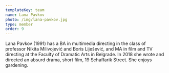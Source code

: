 ```yaml
---
templateKey: team
name: Lana Pavkov
photo: /img/lana-pavkov.jpg
type: member
order: 9
---
```


Lana Pavkov (1991) has a BA in multimedia directing in the class of professor Nikita Milivojević and Boris Liješević, and MA in film and TV directing at the Faculty of Dramatic Arts in Belgrade. In 2018 she wrote and directed an absurd drama, short film, 19 Schaffarik Street. She enjoys gardening.
